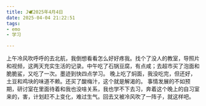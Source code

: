 ```yaml
---
title: J🕊️2025年4月4日
date: 2025-04-04 21:22:51
tags:
- emo
- 学习

---
```

上午冷风吹呼呼的去北航，我倒想看看怎么好好疼我。找个了没人的教室，导照片和视频，这两天充实生活的记录。中午吃了石锅豆腐，有点咸；去超市买了泡面和脆脆鲨，又吃了一次。墨迹到快四点学习。
晚上吃了焖面，我没吃完，但还好，土豆和鸡块的味道不赖。还买了酸梅汁，这个就是解渴的。
事情发展的不如预期，研讨室在里面待着和我也没啥关系，我也学不下去习，奔着这个晚上的自习室来的，害，计划赶不上变化，难过生气。回去又被冷风吹了一阵子，就这样吧。
